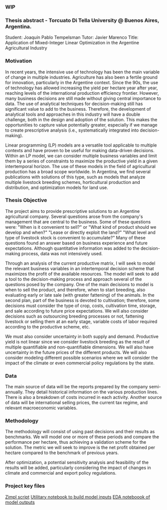 ### WIP ###
### Thesis abstract  - Torcuato Di Tella University @ Buenos Aires, Argentina.
Student: Joaquín Pablo Tempelsman
Tutor: Javier Marenco
Title: Application of Mixed-Integer Linear Optimization in the Argentine Agricultural Industry

### Motivation
In recent years, the intensive use of technology has been the main variable of change in multiple industries. Agriculture has also been a fertile ground for innovation, particularly in the Argentine context. Since the 90s, the use of technology has allowed increasing the yield per hectare year after year, reaching levels of the international production efficiency frontier. However, many business decisions are still made without giving central importance to data. The use of analytical techniques for decision-making still has significant value to add to the business. Therefore, the development of analytical tools and approaches in this industry will have a double challenge, both in the design and adoption of the solution. This makes the opportunities to capture value potentially greater, especially if we manage to create prescriptive analysis (i.e., systematically integrated into decision-making).

Linear programming (LP) models are a versatile tool applicable to multiple contexts and have proven to be useful for making data-driven decisions. Within an LP model, we can consider multiple business variables and limit them by a series of constraints to maximize the productive yield in a given intertemporal horizon. The use of these models in the field of agricultural production has a broad scope worldwide. In Argentina, we find several publications with solutions of this type, such as models that analyze multiple livestock breeding schemes, horticultural production and distribution, and optimization models for land use.

### Thesis Objective
The project aims to provide prescriptive solutions to an Argentine agricultural company. Several questions arose from the company's management that are central to the business. Some of these questions were: "When is it convenient to sell?" or "What kind of product should we develop and when?" "Lease or directly exploit the land?" "What level and type of livestock stock is convenient to accumulate?" Many of these questions found an answer based on business experience and future expectations. Although quantitative information was added to the decision-making process, data was not intensively used.

Through an analysis of the current productive matrix, I will seek to model the relevant business variables in an intertemporal decision scheme that maximizes the profit of the available resources. The model will seek to add a tool to the decision-making process and approach several of the questions posed by the company. One of the main decisions to model is when to sell the product, and therefore, when to start breeding, also evaluating early or late sale (with greater fattening) of the animals. In the second plan, part of the business is devoted to cultivation; therefore, some decisions must consider the type of crop, costs, cultivation time, storage, and sale according to future price expectations. We will also consider decisions such as outsourcing breeding processes or not, fattening livestock or selling them at an early stage, variable costs of labor required according to the productive scheme, etc.

We must also consider uncertainty in both supply and demand. Productive yield is not linear since we consider livestock breeding as the result of multiple quantifiable and non-quantifiable dimensions. We will also have uncertainty in the future prices of the different products. We will also consider modeling different possible scenarios where we will consider the impact of the climate or even commercial policy regulations by the state.

### Data
The main source of data will be the reports prepared by the company semi-annually. They detail historical information on the various production lines. There is also a breakdown of costs incurred in each activity. Another source of data will be international selling prices, the current tax regime, and relevant macroeconomic variables.

### Methodology
The methodology will consist of using past decisions and their results as benchmarks. We will model one or more of these periods and compare the performance per hectare, thus achieving a validation scheme for the solution. The metric we will seek to improve is the net profit obtained per hectare compared to the benchmark of previous years.

After optimization, a potential sensitivity analysis and feasibility of the results will be added, particularly considering the impact of changes in climate and commercial and export policy regulations.

### Project key files 
[Zimpl script](https://github.com/joaquin-tempelsman/thesis_lp_utdt_mim/blob/main/modelo.zpl)
[Utilitary notebook to build model inputs](https://github.com/joaquin-tempelsman/thesis_lp_utdt_mim/blob/main/build_inputs.ipynb)
[EDA noteboook of model outputs](https://github.com/joaquin-tempelsman/thesis_lp_utdt_mim/blob/main/read_log.ipynb)

